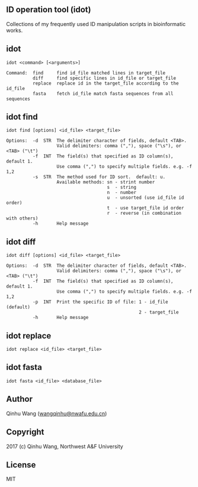 ID operation tool (idot)
------------------------
Collections of my frequently used ID manipulation scripts in bioinformatic works.

idot
----
```
idot <command> [<arguments>]

Command:  find     find id_file matched lines in target_file
          diff     find specific lines in id_file or target_file
          replace  replace id in the target_file according to the id_file
          fasta    fetch id_file match fasta sequences from all sequences
```


idot find
---------
```
idot find [options] <id_file> <target_file>

Options:  -d  STR  The delimiter character of fields, default <TAB>.
                   Valid delimiters: comma (","), space ("\s"), or <TAB> ("\t")
          -f  INT  The field(s) that specified as ID column(s), default 1.
                   Use comma (",") to specify multiple fields. e.g. -f 1,2
          -s  STR  The method used for ID sort.  default: u.
                   Available methods: sn - strint number
                                      s  - string
                                      n  - number
                                      u  - unsorted (use id_file id order)
                                      t  - use target_file id order
                                      r  - reverse (in combination with others)
          -h       Help message
```

idot diff
---------
```
idot diff [options] <id_file> <target_file>

Options:  -d  STR  The delimiter character of fields, default <TAB>.
                   Valid delimiters: comma (","), space ("\s"), or <TAB> ("\t")
          -f  INT  The field(s) that specified as ID column(s), default 1.
                   Use comma (",") to specify multiple fields. e.g. -f 1,2
          -p  INT  Print the specific ID of file: 1 - id_file (default)
                                                  2 - target_file
          -h       Help message
```

idot replace
------------
```
idot replace <id_file> <target_file>
```

idot fasta
----------
```
idot fasta <id_file> <database_file>
```

Author
------
Qinhu Wang (wangqinhu@nwafu.edu.cn)

Copyright
---------
2017 (c) Qinhu Wang, Northwest A&F University

License
-------
MIT
